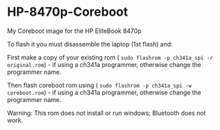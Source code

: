 # HP-8470p-Coreboot
My Coreboot image for the HP EliteBook 8470p

To flash it you must disassemble the laptop (1st flash) and:

First make a copy of your existing rom ( `sudo flashrom -p ch341a_spi -r original.rom`) - if using a ch341a programmer, otherwise change the programmer name.

Then flash coreboot rom using ( `sudo flashrom -p ch341a_spi -w coreboot.rom`) - if using a ch341a programmer, otherwise change the programmer name.

Warning:
This rom does not install or run windows;
Bluetooth does not work.
